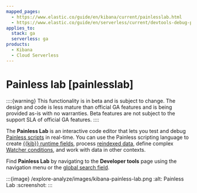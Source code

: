 ```yaml
---
mapped_pages:
  - https://www.elastic.co/guide/en/kibana/current/painlesslab.html
  - https://www.elastic.co/guide/en/serverless/current/devtools-debug-painless-scripts.html
applies_to:
  stack: ga
  serverless: ga
products:
  - Kibana
  - Cloud Serverless
---
```


# Painless lab [painlesslab]

::::{warning}
This functionality is in beta and is subject to change. The design and code is less mature than official GA features and is being provided as-is with no warranties. Beta features are not subject to the support SLA of official GA features.
::::

The **Painless Lab** is an interactive code editor that lets you test and debug [Painless scripts](modules-scripting-painless.md) in real-time. You can use the Painless scripting language to create [{{kib}} runtime fields](../find-and-organize/data-views.md#runtime-fields), process [reindexed data](https://www.elastic.co/docs/api/doc/elasticsearch/operation/operation-reindex), define complex [Watcher conditions](../alerts-cases/watcher.md), and work with data in other contexts.

Find **Painless Lab** by navigating to the **Developer tools** page using the navigation menu or the [global search field](../../explore-analyze/find-and-organize/find-apps-and-objects.md).

:::{image} /explore-analyze/images/kibana-painless-lab.png
:alt: Painless Lab
:screenshot:
:::
